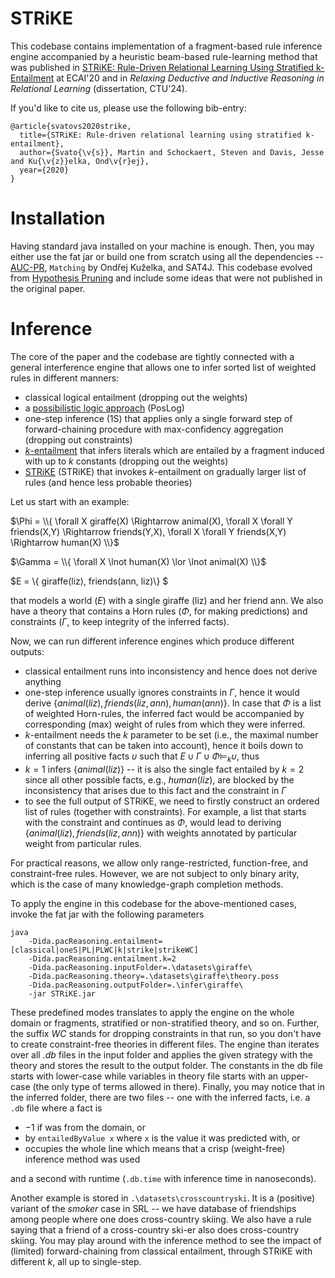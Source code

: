 # STRiKE
This codebase contains implementation of a fragment-based rule inference engine accompanied by a heuristic beam-based rule-learning 
method that was published in [STRiKE: Rule-Driven Relational Learning Using Stratified k-Entailment](https://orca.cardiff.ac.uk/id/eprint/130911/1/ECAI2020_STRiKE.pdf) at ECAI'20 
and in *Relaxing Deductive and Inductive Reasoning in Relational Learning* (dissertation, CTU'24). 

If you'd like to cite us, please use the following bib-entry:
```
@article{svatovs2020strike,
  title={STRiKE: Rule-driven relational learning using stratified k-entailment},
  author={Svato{\v{s}}, Martin and Schockaert, Steven and Davis, Jesse and Ku{\v{z}}elka, Ond\v{r}ej},
  year={2020}
}
```

Installation
============
Having standard java installed on your machine is enough. Then, you may either use the fat jar or build one from scratch using 
all the dependencies -- [AUC-PR](https://www.biostat.wisc.edu/~page/rocpr.pdf), `Matching` by Ondřej Kuželka, and SAT4J. This 
codebase evolved from [Hypothesis Pruning](https://github.com/martinsvat/Pruning-Hypotheses) and include some ideas that were 
not published in the original paper.

Inference
=========
The core of the paper and the codebase are tightly connected with a general interference engine that allows one to infer 
sorted list of weighted rules in different manners:
- classical logical entailment (dropping out the weights)
- a [possibilistic logic approach](https://arxiv.org/pdf/1705.07095.pdf) (PosLog)
- one-step inference (1S) that applies only a single forward step of forward-chaining procedure with max-confidency aggregation (dropping out constraints)
- [*k*-entailment](https://arxiv.org/abs/1803.05768) that infers literals which are entailed by a fragment induced with up to $k$ constants (dropping out the weights)
- [STRiKE](https://orca.cardiff.ac.uk/id/eprint/130911/1/ECAI2020_STRiKE.pdf) (STRiKE) that invokes *k*-entailment on gradually larger list of rules (and hence less probable theories)

Let us start with an example:

$\Phi = \\{ \forall X giraffe(X) \Rightarrow animal(X), \forall X \forall Y  friends(X,Y) \Rightarrow friends(Y,X), \forall X \forall Y  friends(X,Y) \Rightarrow human(X) \\}$

$\Gamma = \\{ \forall X \lnot human(X) \lor \lnot animal(X) \\}$

$E = \\{ giraffe(liz), friends(ann, liz)\\} $

that models a world ($E$) with a single giraffe (liz) and her friend ann. We also have a theory that contains a Horn rules 
($\Phi$, for making predictions) and constraints ($\Gamma$, to keep integrity of the inferred facts).

Now, we can run different inference engines which produce different outputs:
- classical entailment runs into inconsistency and hence does not derive anything
- one-step inference usually ignores constraints in $\Gamma$, hence it would derive $\{animal(liz), friends(liz, ann), human(ann) \}$. In case that $\Phi$ is a list of weighted Horn-rules, the inferred fact would be accompanied by corresponding (max) weight of rules from which they were inferred.
- *k*-entailment needs the $k$ parameter to be set (i.e., the maximal number of constants that can be taken into account), hence it boils down to inferring all positive facts $\upsilon$ such that $E \cup \Gamma \cup \Phi \models_k \upsilon$, thus
- $k=1$ infers $\{animal(liz)\}$ -- it is also the single fact entailed by $k=2$ since all other possible facts, e.g., $human(liz)$, are blocked by the inconsistency that arises due to this fact and the constraint in $\Gamma$
- to see the full output of STRiKE, we need to firstly construct an ordered list of rules (together with constraints). For example, a list that starts with the constraint and continues as $\Phi$, would lead to deriving $\{animal(liz), friends(liz, ann)\}$ with weights annotated by particular weight from particular rules.   

For practical reasons, we allow only range-restricted, function-free, and constraint-free rules. However, we are not subject to only binary arity, which is the case of many knowledge-graph completion methods.

To apply the engine in this codebase for the above-mentioned cases, invoke the fat jar with the following parameters
```
java
    -Dida.pacReasoning.entailment=[classical|oneS|PL|PLWC|k|strike|strikeWC]
    -Dida.pacReasoning.entailment.k=2
    -Dida.pacReasoning.inputFolder=.\datasets\giraffe\
    -Dida.pacReasoning.theory=.\datasets\giraffe\theory.poss
    -Dida.pacReasoning.outputFolder=.\infer\giraffe\
    -jar STRiKE.jar
```
These predefined modes translates to apply the engine on the whole domain or fragments, stratified or non-stratified theory, and so on. 
Further, the suffix *WC* stands for dropping constraints in that run, so you don't have to create constraint-free theories in different files.
The engine than iterates over all *.db* files in the input folder and applies the given strategy with the theory and stores 
the result to the output folder. The constants in the db file starts with lower-case while variables in theory file starts with an 
upper-case (the only type of terms allowed in there). Finally, you may notice that in the inferred folder, there are two files 
-- one with the inferred facts, i.e. a `.db` file where a fact is
- $-1$ if was from the domain, or
- by `entailedByValue x` where `x` is the value it was predicted with, or
- occupies the whole line which means that a crisp (weight-free) inference method was used

and a second with runtime (`.db.time` with inference time in nanoseconds).

Another example is stored in `.\datasets\crosscountryski`. It is a (positive) variant of the *smoker* case in SRL -- we have database of 
friendships among people where one does cross-country skiing. We also have a rule saying that a friend of a cross-country ski-er 
also does cross-country skiing. You may play around with the inference method to see the impact of (limited) forward-chaining 
from classical entailment, through STRiKE with different $k$, all up to single-step. 
